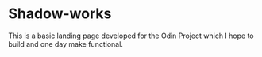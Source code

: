 # Shadow-works

This is a basic landing page developed for the Odin Project which I hope to build and one day make functional.
